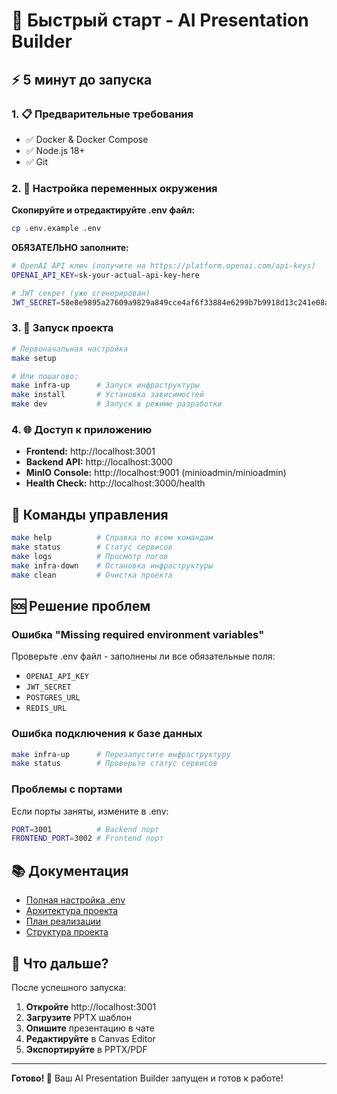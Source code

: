 # 🚀 Быстрый старт - AI Presentation Builder

## ⚡ 5 минут до запуска

### 1. 📋 Предварительные требования
- ✅ Docker & Docker Compose
- ✅ Node.js 18+
- ✅ Git

### 2. 🔑 Настройка переменных окружения

**Скопируйте и отредактируйте .env файл:**
```bash
cp .env.example .env
```

**ОБЯЗАТЕЛЬНО заполните:**
```bash
# OpenAI API ключ (получите на https://platform.openai.com/api-keys)
OPENAI_API_KEY=sk-your-actual-api-key-here

# JWT секрет (уже сгенерирован)
JWT_SECRET=58e8e9895a27609a9829a849cce4af6f33884e6299b7b9918d13c241e08acf27
```

### 3. 🚀 Запуск проекта

```bash
# Первоначальная настройка
make setup

# Или пошагово:
make infra-up      # Запуск инфраструктуры
make install       # Установка зависимостей
make dev           # Запуск в режиме разработки
```

### 4. 🌐 Доступ к приложению

- **Frontend:** http://localhost:3001
- **Backend API:** http://localhost:3000
- **MinIO Console:** http://localhost:9001 (minioadmin/minioadmin)
- **Health Check:** http://localhost:3000/health

## 🔧 Команды управления

```bash
make help          # Справка по всем командам
make status        # Статус сервисов
make logs          # Просмотр логов
make infra-down    # Остановка инфраструктуры
make clean         # Очистка проекта
```

## 🆘 Решение проблем

### Ошибка "Missing required environment variables"
Проверьте .env файл - заполнены ли все обязательные поля:
- `OPENAI_API_KEY`
- `JWT_SECRET`
- `POSTGRES_URL`
- `REDIS_URL`

### Ошибка подключения к базе данных
```bash
make infra-up      # Перезапустите инфраструктуру
make status        # Проверьте статус сервисов
```

### Проблемы с портами
Если порты заняты, измените в .env:
```bash
PORT=3001          # Backend порт
FRONTEND_PORT=3002 # Frontend порт
```

## 📚 Документация

- [Полная настройка .env](./docs/ENV_SETUP.md)
- [Архитектура проекта](./docs/ARCHITECTURE.md)
- [План реализации](./docs/PHASE_1_PLAN.md)
- [Структура проекта](./PROJECT_STRUCTURE.md)

## 🎯 Что дальше?

После успешного запуска:
1. **Откройте** http://localhost:3001
2. **Загрузите** PPTX шаблон
3. **Опишите** презентацию в чате
4. **Редактируйте** в Canvas Editor
5. **Экспортируйте** в PPTX/PDF

---

**Готово! 🎉** Ваш AI Presentation Builder запущен и готов к работе!
